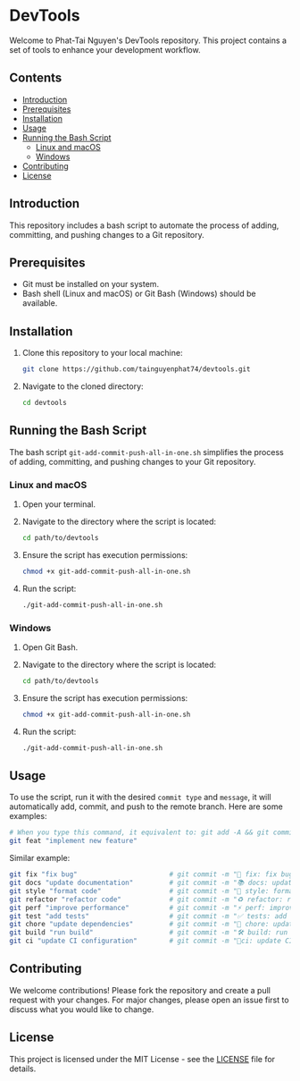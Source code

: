 # DevTools

Welcome to Phat-Tai Nguyen's DevTools repository. This project contains a set of tools to enhance your development workflow.

## Contents

- [Introduction](#introduction)
- [Prerequisites](#prerequisites)
- [Installation](#installation)
- [Usage](#usage)
- [Running the Bash Script](#running-the-bash-script)
  - [Linux and macOS](#linux-and-macos)
  - [Windows](#windows)
- [Contributing](#contributing)
- [License](#license)

## Introduction

This repository includes a bash script to automate the process of adding, committing, and pushing changes to a Git repository.

## Prerequisites

- Git must be installed on your system.
- Bash shell (Linux and macOS) or Git Bash (Windows) should be available.

## Installation

1. Clone this repository to your local machine:

    ```bash
    git clone https://github.com/tainguyenphat74/devtools.git
    ```

2. Navigate to the cloned directory:

    ```bash
    cd devtools
    ```

## Running the Bash Script
The bash script `git-add-commit-push-all-in-one.sh` simplifies the process of adding, committing, and pushing changes to your Git repository.

### Linux and macOS
1. Open your terminal.

2. Navigate to the directory where the script is located:

    ```bash
    cd path/to/devtools
    ```

3. Ensure the script has execution permissions:

    ```bash
    chmod +x git-add-commit-push-all-in-one.sh
    ```

4. Run the script:

    ```bash
    ./git-add-commit-push-all-in-one.sh
    ```

### Windows

1. Open Git Bash.

2. Navigate to the directory where the script is located:

    ```bash
    cd path/to/devtools
    ```

3. Ensure the script has execution permissions:

    ```bash
    chmod +x git-add-commit-push-all-in-one.sh
    ```

4. Run the script:

    ```bash
    ./git-add-commit-push-all-in-one.sh
    ```

## Usage

To use the script, run it with the desired `commit type` and `message`, it will automatically add, commit, and push to the remote branch. Here are some examples:

```bash
# When you type this command, it equivalent to: git add -A && git commit -m "✨ feat: implement new feature" && git push
git feat "implement new feature"
```
Similar example:
```bash
git fix "fix bug"                       # git commit -m "🐛 fix: fix bug"
git docs "update documentation"         # git commit -m "📚 docs: update documentation"
git style "format code"                 # git commit -m "💄 style: format code"
git refactor "refactor code"            # git commit -m "♻️ refactor: refactor code"
git perf "improve performance"          # git commit -m "⚡ perf: improve performance"
git test "add tests"                    # git commit -m "✅ tests: add tests"
git chore "update dependencies"         # git commit -m "🔧 chore: update dependencies"
git build "run build"                   # git commit -m "🛠️ build: run build"
git ci "update CI configuration"        # git commit -m "👷ci: update CI configuration"
```

## Contributing
We welcome contributions! Please fork the repository and create a pull request with your changes. For major changes, please open an issue first to discuss what you would like to change.

## License
This project is licensed under the MIT License - see the [LICENSE](LICENSE) file for details.
